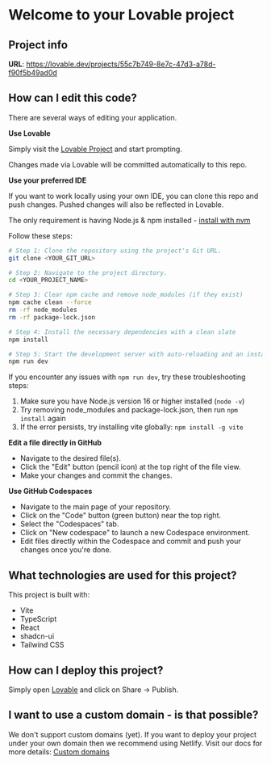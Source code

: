 
# Welcome to your Lovable project

## Project info

**URL**: https://lovable.dev/projects/55c7b749-8e7c-47d3-a78d-f90f5b49ad0d

## How can I edit this code?

There are several ways of editing your application.

**Use Lovable**

Simply visit the [Lovable Project](https://lovable.dev/projects/55c7b749-8e7c-47d3-a78d-f90f5b49ad0d) and start prompting.

Changes made via Lovable will be committed automatically to this repo.

**Use your preferred IDE**

If you want to work locally using your own IDE, you can clone this repo and push changes. Pushed changes will also be reflected in Lovable.

The only requirement is having Node.js & npm installed - [install with nvm](https://github.com/nvm-sh/nvm#installing-and-updating)

Follow these steps:

```sh
# Step 1: Clone the repository using the project's Git URL.
git clone <YOUR_GIT_URL>

# Step 2: Navigate to the project directory.
cd <YOUR_PROJECT_NAME>

# Step 3: Clear npm cache and remove node_modules (if they exist)
npm cache clean --force
rm -rf node_modules
rm -rf package-lock.json

# Step 4: Install the necessary dependencies with a clean slate
npm install

# Step 5: Start the development server with auto-reloading and an instant preview.
npm run dev
```

If you encounter any issues with `npm run dev`, try these troubleshooting steps:
1. Make sure you have Node.js version 16 or higher installed (`node -v`)
2. Try removing node_modules and package-lock.json, then run `npm install` again
3. If the error persists, try installing vite globally: `npm install -g vite`

**Edit a file directly in GitHub**

- Navigate to the desired file(s).
- Click the "Edit" button (pencil icon) at the top right of the file view.
- Make your changes and commit the changes.

**Use GitHub Codespaces**

- Navigate to the main page of your repository.
- Click on the "Code" button (green button) near the top right.
- Select the "Codespaces" tab.
- Click on "New codespace" to launch a new Codespace environment.
- Edit files directly within the Codespace and commit and push your changes once you're done.

## What technologies are used for this project?

This project is built with:

- Vite
- TypeScript
- React
- shadcn-ui
- Tailwind CSS

## How can I deploy this project?

Simply open [Lovable](https://lovable.dev/projects/55c7b749-8e7c-47d3-a78d-f90f5b49ad0d) and click on Share -> Publish.

## I want to use a custom domain - is that possible?

We don't support custom domains (yet). If you want to deploy your project under your own domain then we recommend using Netlify. Visit our docs for more details: [Custom domains](https://docs.lovable.dev/tips-tricks/custom-domain/)
